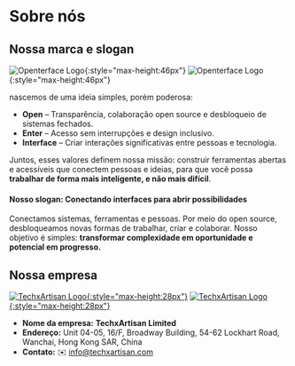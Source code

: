 # Sobre nós

## Nossa marca e slogan

![Openterface Logo](https://assets.openterface.com/images/openterface.svg#only-light){:style="max-height:46px"}
![Openterface Logo](https://assets.openterface.com/images/openterface_w.svg#only-dark){:style="max-height:46px"}

nascemos de uma ideia simples, porém poderosa:

* **Open** – Transparência, colaboração open source e desbloqueio de sistemas fechados.
* **Enter** – Acesso sem interrupções e design inclusivo.
* **Interface** – Criar interações significativas entre pessoas e tecnologia.

Juntos, esses valores definem nossa missão: construir ferramentas abertas e acessíveis que conectem pessoas e ideias, para que você possa **trabalhar de forma mais inteligente, e não mais difícil**.

#### Nosso slogan: **Conectando interfaces para abrir possibilidades**

Conectamos sistemas, ferramentas e pessoas.
Por meio do open source, desbloqueamos novas formas de trabalhar, criar e colaborar.
Nosso objetivo é simples: **transformar complexidade em oportunidade e potencial em progresso.**

## Nossa empresa

[![TechxArtisan Logo](https://assets.openterface.com/images/logo_txa_b.svg#only-light){:style="max-height:28px"}](https://techxartisan.com)
[![TechxArtisan Logo](https://assets.openterface.com/images/logo_txa_w.svg#only-dark){:style="max-height:28px"}](https://techxartisan.com)

- **Nome da empresa:** **TechxArtisan Limited**  
- **Endereço:** Unit 04-05, 16/F, Broadway Building, 54-62 Lockhart Road, Wanchai, Hong Kong SAR, China
- **Contato:** ✉️ [info@techxartisan.com](mailto:info@techxartisan.com)  


